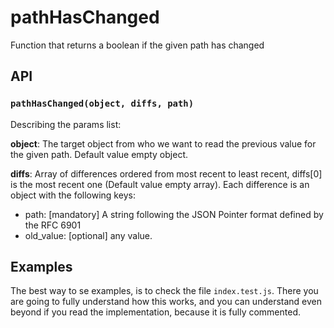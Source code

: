 # pathHasChanged
Function that returns a boolean if the given path has changed

## API
### `pathHasChanged(object, diffs, path)`
Describing the params list:

**object**: The target object from who we want to read the previous value for the given path. Default value empty object.

**diffs**: Array of differences ordered from most recent to least recent, diffs[0] is the most recent one (Default value empty array). Each difference is an object with the following keys:

- path: [mandatory] A string following the JSON Pointer format defined by the RFC 6901
- old_value: [optional] any value.

## Examples
The best way to se examples, is to check the file `index.test.js`. There you are going to fully understand how this works, and you can understand even beyond if you read the implementation, because it is fully commented.
